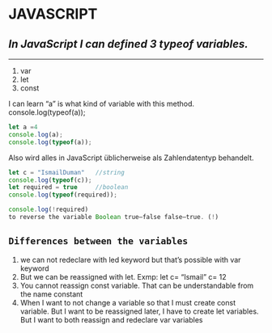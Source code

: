 # **JAVASCRIPT**



## _In JavaScript I can defined 3 typeof variables._
---
1.	var
2.	let
3.	const


I can learn “a” is what kind of variable with this method. console.log(typeof(a));
```javascript
let a =4
console.log(a);
console.log(typeof(a));
```



Also wird alles in JavaScript üblicherweise als Zahlendatentyp behandelt.

```javascript
let c = "IsmailDuman"   //string
console.log(typeof(c));
let required = true     //boolean
console.log(typeof(required));

console.log(!required)
to reverse the variable Boolean true—false false—true. (!)
```


## `Differences between the variables`
1.	we can not redeclare with led keyword but that’s possible with var keyword
2.	But we can be reassigned with let. Exmp: let c= “Ismail” c= 12
3.	You cannot reassign const variable. That can be understandable from the name constant
4.	When I want to not change a variable so that I must create const variable. But I want to be reassigned later, I have to create let variables. But I want to both reassign and redeclare var variables




